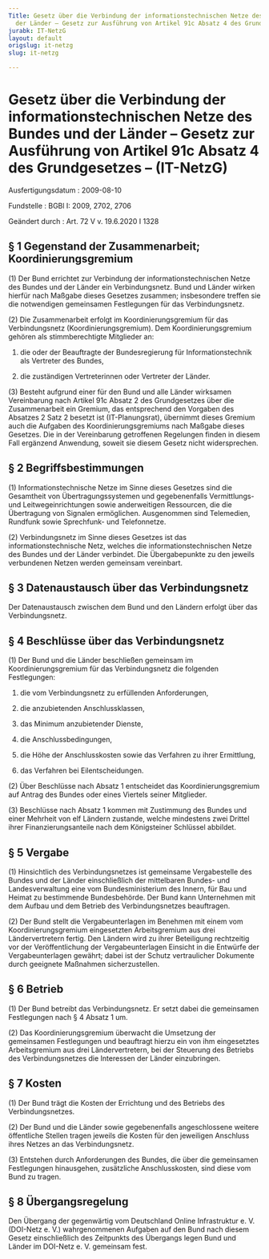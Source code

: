 ```yaml
---
Title: Gesetz über die Verbindung der informationstechnischen Netze des Bundes und
  der Länder – Gesetz zur Ausführung von Artikel 91c Absatz 4 des Grundgesetzes –
jurabk: IT-NetzG
layout: default
origslug: it-netzg
slug: it-netzg

---
```


# Gesetz über die Verbindung der informationstechnischen Netze des Bundes und der Länder – Gesetz zur Ausführung von Artikel 91c Absatz 4 des Grundgesetzes – (IT-NetzG)

Ausfertigungsdatum
:   2009-08-10

Fundstelle
:   BGBl I: 2009, 2702, 2706

Geändert durch
:   Art. 72 V v. 19.6.2020 I 1328


## § 1 Gegenstand der Zusammenarbeit; Koordinierungsgremium

(1) Der Bund errichtet zur Verbindung der informationstechnischen
Netze des Bundes und der Länder ein Verbindungsnetz. Bund und Länder
wirken hierfür nach Maßgabe dieses Gesetzes zusammen; insbesondere
treffen sie die notwendigen gemeinsamen Festlegungen für das
Verbindungsnetz.

(2) Die Zusammenarbeit erfolgt im Koordinierungsgremium für das
Verbindungsnetz (Koordinierungsgremium). Dem Koordinierungsgremium
gehören als stimmberechtigte Mitglieder an:

1.  die oder der Beauftragte der Bundesregierung für Informationstechnik
    als Vertreter des Bundes,


2.  die zuständigen Vertreterinnen oder Vertreter der Länder.




(3) Besteht aufgrund einer für den Bund und alle Länder wirksamen
Vereinbarung nach Artikel 91c Absatz 2 des Grundgesetzes über die
Zusammenarbeit ein Gremium, das entsprechend den Vorgaben des Absatzes
2 Satz 2 besetzt ist (IT-Planungsrat), übernimmt dieses Gremium auch
die Aufgaben des Koordinierungsgremiums nach Maßgabe dieses Gesetzes.
Die in der Vereinbarung getroffenen Regelungen finden in diesem Fall
ergänzend Anwendung, soweit sie diesem Gesetz nicht widersprechen.


## § 2 Begriffsbestimmungen

(1) Informationstechnische Netze im Sinne dieses Gesetzes sind die
Gesamtheit von Übertragungssystemen und gegebenenfalls Vermittlungs-
und Leitwegeinrichtungen sowie anderweitigen Ressourcen, die die
Übertragung von Signalen ermöglichen. Ausgenommen sind Telemedien,
Rundfunk sowie Sprechfunk- und Telefonnetze.

(2) Verbindungsnetz im Sinne dieses Gesetzes ist das
informationstechnische Netz, welches die informationstechnischen Netze
des Bundes und der Länder verbindet. Die Übergabepunkte zu den jeweils
verbundenen Netzen werden gemeinsam vereinbart.


## § 3 Datenaustausch über das Verbindungsnetz

Der Datenaustausch zwischen dem Bund und den Ländern erfolgt über das
Verbindungsnetz.


## § 4 Beschlüsse über das Verbindungsnetz

(1) Der Bund und die Länder beschließen gemeinsam im
Koordinierungsgremium für das Verbindungsnetz die folgenden
Festlegungen:

1.  die vom Verbindungsnetz zu erfüllenden Anforderungen,


2.  die anzubietenden Anschlussklassen,


3.  das Minimum anzubietender Dienste,


4.  die Anschlussbedingungen,


5.  die Höhe der Anschlusskosten sowie das Verfahren zu ihrer Ermittlung,


6.  das Verfahren bei Eilentscheidungen.




(2) Über Beschlüsse nach Absatz 1 entscheidet das
Koordinierungsgremium auf Antrag des Bundes oder eines Viertels seiner
Mitglieder.

(3) Beschlüsse nach Absatz 1 kommen mit Zustimmung des Bundes und
einer Mehrheit von elf Ländern zustande, welche mindestens zwei
Drittel ihrer Finanzierungsanteile nach dem Königsteiner Schlüssel
abbildet.


## § 5 Vergabe

(1) Hinsichtlich des Verbindungsnetzes ist gemeinsame Vergabestelle
des Bundes und der Länder einschließlich der mittelbaren Bundes- und
Landesverwaltung eine vom Bundesministerium des Innern, für Bau und
Heimat zu bestimmende Bundesbehörde. Der Bund kann Unternehmen mit dem
Aufbau und dem Betrieb des Verbindungsnetzes beauftragen.

(2) Der Bund stellt die Vergabeunterlagen im Benehmen mit einem vom
Koordinierungsgremium eingesetzten Arbeitsgremium aus drei
Ländervertretern fertig. Den Ländern wird zu ihrer Beteiligung
rechtzeitig vor der Veröffentlichung der Vergabeunterlagen Einsicht in
die Entwürfe der Vergabeunterlagen gewährt; dabei ist der Schutz
vertraulicher Dokumente durch geeignete Maßnahmen sicherzustellen.


## § 6 Betrieb

(1) Der Bund betreibt das Verbindungsnetz. Er setzt dabei die
gemeinsamen Festlegungen nach § 4 Absatz 1 um.

(2) Das Koordinierungsgremium überwacht die Umsetzung der gemeinsamen
Festlegungen und beauftragt hierzu ein von ihm eingesetztes
Arbeitsgremium aus drei Ländervertretern, bei der Steuerung des
Betriebs des Verbindungsnetzes die Interessen der Länder einzubringen.


## § 7 Kosten

(1) Der Bund trägt die Kosten der Errichtung und des Betriebs des
Verbindungsnetzes.

(2) Der Bund und die Länder sowie gegebenenfalls angeschlossene
weitere öffentliche Stellen tragen jeweils die Kosten für den
jeweiligen Anschluss ihres Netzes an das Verbindungsnetz.

(3) Entstehen durch Anforderungen des Bundes, die über die gemeinsamen
Festlegungen hinausgehen, zusätzliche Anschlusskosten, sind diese vom
Bund zu tragen.


## § 8 Übergangsregelung

Den Übergang der gegenwärtig vom Deutschland Online Infrastruktur
e. V. (DOI-Netz e. V.) wahrgenommenen Aufgaben auf den Bund nach
diesem Gesetz einschließlich des Zeitpunkts des Übergangs legen Bund
und Länder im DOI-Netz e. V. gemeinsam fest.

